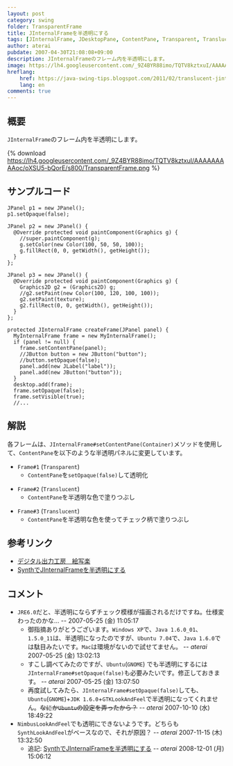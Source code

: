 ```yaml
---
layout: post
category: swing
folder: TransparentFrame
title: JInternalFrameを半透明にする
tags: [JInternalFrame, JDesktopPane, ContentPane, Transparent, Translucent]
author: aterai
pubdate: 2007-04-30T21:08:08+09:00
description: JInternalFrameのフレーム内を半透明にします。
image: https://lh4.googleusercontent.com/_9Z4BYR88imo/TQTV8kztxuI/AAAAAAAAAoc/oXSU5-bQorE/s800/TransparentFrame.png
hreflang:
    href: https://java-swing-tips.blogspot.com/2011/02/translucent-jinternalframe-nimbus.html
    lang: en
comments: true
---
```

## 概要
`JInternalFrame`のフレーム内を半透明にします。

{% download https://lh4.googleusercontent.com/_9Z4BYR88imo/TQTV8kztxuI/AAAAAAAAAoc/oXSU5-bQorE/s800/TransparentFrame.png %}

## サンプルコード
<pre class="prettyprint"><code>JPanel p1 = new JPanel();
p1.setOpaque(false);

JPanel p2 = new JPanel() {
  @Override protected void paintComponent(Graphics g) {
    //super.paintComponent(g);
    g.setColor(new Color(100, 50, 50, 100));
    g.fillRect(0, 0, getWidth(), getHeight());
  }
};

JPanel p3 = new JPanel() {
  @Override protected void paintComponent(Graphics g) {
    Graphics2D g2 = (Graphics2D) g;
    //g2.setPaint(new Color(100, 120, 100, 100));
    g2.setPaint(texture);
    g2.fillRect(0, 0, getWidth(), getHeight());
  }
};

protected JInternalFrame createFrame(JPanel panel) {
  MyInternalFrame frame = new MyInternalFrame();
  if (panel != null) {
    frame.setContentPane(panel);
    //JButton button = new JButton("button");
    //button.setOpaque(false);
    panel.add(new JLabel("label"));
    panel.add(new JButton("button"));
  }
  desktop.add(frame);
  frame.setOpaque(false);
  frame.setVisible(true);
  //...
</code></pre>

## 解説
各フレームは、`JInternalFrame#setContentPane(Container)`メソッドを使用して、`ContentPane`を以下のような半透明パネルに変更しています。

- `Frame#1` (`Transparent`)
    - `ContentPane`を`setOpaque(false)`して透明化

<!-- dummy comment line for breaking list -->

- `Frame#2` (`Translucent`)
    - `ContentPane`を半透明な色で塗りつぶし

<!-- dummy comment line for breaking list -->

- `Frame#3` (`Translucent`)
    - `ContentPane`を半透明な色を使ってチェック柄で塗りつぶし

<!-- dummy comment line for breaking list -->

## 参考リンク
- [デジタル出力工房　絵写楽](http://www.bekkoame.ne.jp/~bootan/free2.html)
- [SynthでJInternalFrameを半透明にする](https://ateraimemo.com/Swing/TranslucentFrame.html)

<!-- dummy comment line for breaking list -->

## コメント
- `JRE6.0`だと、半透明にならずチェック模様が描画されるだけですね。仕様変わったのかな… --  2007-05-25 (金) 11:05:17
    - 御指摘ありがとうございます。`Windows XP`で、`Java 1.6.0_01`、`1.5.0_11`は、半透明になったのですが、`Ubuntu 7.04`で、`Java 1.6.0`では駄目みたいです。`Mac`は環境がないので試せてません。 -- *aterai* 2007-05-25 (金) 13:02:13
    - すこし調べてみたのですが、`Ubuntu`(`GNOME`) でも半透明にするには`JInternalFrame#setOpaque(false)`も必要みたいです。修正しておきます。 -- *aterai* 2007-05-25 (金) 13:07:50
    - 再度試してみたら、`JInternalFrame#setOpaque(false)`しても、`Ubuntu`(`GNOME`)+`JDK 1.6.0`+`GTKLookAndFeel`で半透明になってくれません。~~なにか`Ubuntu`の設定を弄ったから？~~ -- *aterai* 2007-10-10 (水) 18:49:22
- `NimbusLookAndFeel`でも透明にできないようです。どちらも`SynthLookAndFeel`がベースなので、それが原因？ -- *aterai* 2007-11-15 (木) 13:32:50
    - 追記: [SynthでJInternalFrameを半透明にする](https://ateraimemo.com/Swing/TranslucentFrame.html) -- *aterai* 2008-12-01 (月) 15:06:12

<!-- dummy comment line for breaking list -->
